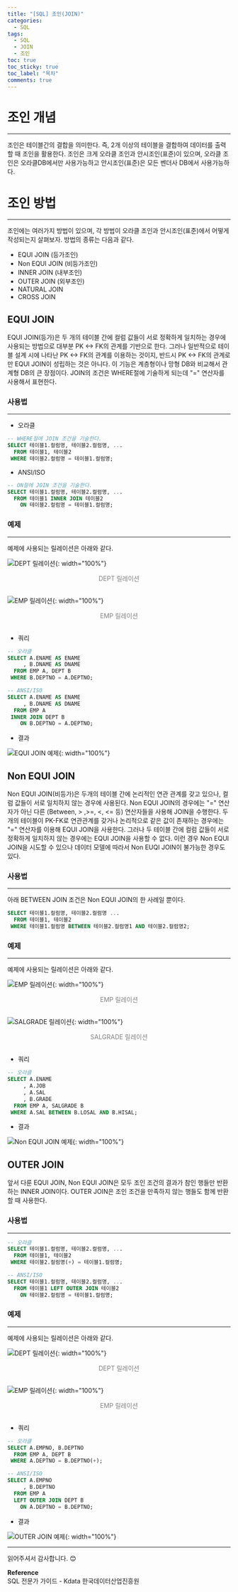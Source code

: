 ```yaml
---
title: "[SQL] 조인(JOIN)"
categories:
  - SQL
tags:
  - SQL
  - JOIN
  - 조인
toc: true
toc_sticky: true
toc_label: "목차"
comments: true
---
```


# 조인 개념
---
조인은 테이블간의 결합을 의미한다. 즉, 2개 이상의 테이블을 결합하여 데이터를 출력할 때 조인을 활용한다. 조인은 크게 오라클 조인과 안시조인(표준)이 있으며, 오라클 조인은 오라클DB에서만 사용가능하고 안시조인(표준)은 모든 벤더사 DB에서 사용가능하다.

# 조인 방법
---
조인에는 여러가지 방법이 있으며, 각 방법이 오라클 조인과 안시조인(표준)에서 어떻게 작성되는지 살펴보자. 방법의 종류는 다음과 같다.
- EQUI JOIN (등가조인)
- Non EQUI JOIN (비등가조인)
- INNER JOIN (내부조인)
- OUTER JOIN (외부조인)
- NATURAL JOIN 
- CROSS JOIN

## EQUI JOIN
EQUI JOIN(등가)은 두 개의 테이블 간에 컬럼 값들이 서로 정확하게 일치하는 경우에 사용되는 방법으로 대부분 PK <-> FK의 관계를 기반으로 한다. 그러나 일반적으로 테이블 설계 시에 나타난 PK <-> FK의 관계를 이용하는 것이지, 반드시 PK <-> FK의 관계로만 EQUI JOIN이 성립하는 것은 아니다. 이 기능은 계층형이나 망형 DB와 비교해서 관계형 DB의 큰 장점이다. JOIN의 조건은 WHERE절에 기술하게 되는데 "=" 연산자를 사용해서 표현한다.

### 사용법
---
- 오라클

```sql
-- WHERE절에 JOIN 조건을 기술한다.
SELECT 테이블1.컬럼명, 테이블2.컬럼명, ...
  FROM 테이블1, 테이블2
 WHERE 테이블2.컬럼명 = 테이블1.컬럼명;
```

- ANSI/ISO

```sql
-- ON절에 JOIN 조건을 기술한다.
SELECT 테이블1.컬럼명, 테이블2.컬럼명, ...
  FROM 테이블1 INNER JOIN 테이블2
    ON 테이블2.컬럼명 = 테이블1.컬럼명;
```

### 예제
---
예제에 사용되는 릴레이션은 아래와 같다.

![DEPT 릴레이션](/blog/assets/img/posts/20221004/dept-relation.png "DEPT 릴레이션"){: width="100%"}
<div style="color: gray; text-align: center; margin-bottom: 30px;">DEPT 릴레이션</div>

![EMP 릴레이션](/blog/assets/img/posts/20220925/emp-relation.png "EMP 릴레이션"){: width="100%"}
<div style="color: gray; text-align: center; margin-bottom: 30px;">EMP 릴레이션</div>

- 쿼리

```sql
-- 오라클
SELECT A.ENAME AS ENAME
     , B.DNAME AS DNAME
  FROM EMP A, DEPT B
 WHERE B.DEPTNO = A.DEPTNO;
```

```sql
-- ANSI/ISO
SELECT A.ENAME AS ENAME
     , B.DNAME AS DNAME
  FROM EMP A
 INNER JOIN DEPT B
    ON B.DEPTNO = A.DEPTNO;
```

- 결과

![EQUI JOIN 예제](/blog/assets/img/posts/20221017/query-example.png "EQUI JOIN 예제"){: width="100%"}

## Non EQUI JOIN
Non EQUI JOIN(비등가)은 두개의 테이블 간에 논리적인 연관 관계를 갖고 있으나, 컬럼 값들이 서로 일치하지 않는 경우에 사용된다. Non EQUI JOIN의 경우에는 "=" 연산자가 아닌 다른 (Between, > ,>=, <, <= 등) 연산자들을 사용해 JOIN을 수행한다. 두개의 테이블이 PK-FK로 연관관계를 갖거나 논리적으로 같은 값이 존재하는 경우에는 "=" 연산자를 이용해 EQUI JOIN을 사용한다. 그러나 두 테이블 간에 컬럼 값들이 서로 정확하게 일치하지 않는 경우에는 EQUI JOIN을 사용할 수 없다. 이런 경우 Non EQUI JOIN을 시도할 수 있으나 데이터 모델에 따라서 Non EUQI JOIN이 불가능한 경우도 있다.

### 사용법
---
아래 BETWEEN JOIN 조건은 Non EQUI JOIN의 한 사례일 뿐이다.
```sql
SELECT 테이블1.컬럼명, 테이블2.컬럼명 ...
  FROM 테이블1, 테이블2
 WHERE 테이블1.컬럼명 BETWEEN 테이블2.컬럼명1 AND 테이블2.컬럼명2;
```

### 예제
---
예제에 사용되는 릴레이션은 아래와 같다.

![EMP 릴레이션](/blog/assets/img/posts/20220925/emp-relation.png "EMP 릴레이션"){: width="100%"}
<div style="color: gray; text-align: center; margin-bottom: 30px;">EMP 릴레이션</div>

![SALGRADE 릴레이션](/blog/assets/img/posts/20221017/salgrade-relation.png "SALGRADE 릴레이션"){: width="100%"}
<div style="color: gray; text-align: center; margin-bottom: 30px;">SALGRADE 릴레이션</div>

- 쿼리

```sql
-- 오라클
SELECT A.ENAME
     , A.JOB
     , A.SAL
     , B.GRADE
  FROM EMP A, SALGRADE B
 WHERE A.SAL BETWEEN B.LOSAL AND B.HISAL;
```

- 결과

![Non EQUI JOIN 예제](/blog/assets/img/posts/20221017/query-example2.png "Non EQUI JOIN 예제"){: width="100%"}

## OUTER JOIN
앞서 다룬 EQUI JOIN, Non EQUI JOIN은 모두 조인 조건의 결과가 참인 행들만 반환하는 INNER JOIN이다. OUTER JOIN은 조인 조건을 만족하지 않는 행들도 함께 반환할 때 사용한다.

### 사용법
---
```sql
-- 오라클
SELECT 테이블1.컬럼명, 테이블2.컬럼명, ...
  FROM 테이블1, 테이블2
 WHERE 테이블2.컬럼명(+) = 테이블1.컬럼명;
```

```sql
-- ANSI/ISO
SELECT 테이블1.컬럼명, 테이블2.컬럼명, ...
  FROM 테이블1 LEFT OUTER JOIN 테이블2
    ON 테이블2.컬럼명 = 테이블1.컬럼명;
```

### 예제
---
예제에 사용되는 릴레이션은 아래와 같다.

![DEPT 릴레이션](/blog/assets/img/posts/20221004/dept-relation.png "DEPT 릴레이션"){: width="100%"}
<div style="color: gray; text-align: center; margin-bottom: 30px;">DEPT 릴레이션</div>

![EMP 릴레이션](/blog/assets/img/posts/20221017/emp-relation.png "EMP 릴레이션"){: width="100%"}
<div style="color: gray; text-align: center; margin-bottom: 30px;">EMP 릴레이션</div>

- 쿼리

```sql
-- 오라클
SELECT A.EMPNO, B.DEPTNO
  FROM EMP A, DEPT B
 WHERE A.DEPTNO = B.DEPTNO(+);
```

```sql
-- ANSI/ISO
SELECT A.EMPNO
     , B.DEPTNO
  FROM EMP A
  LEFT OUTER JOIN DEPT B
    ON A.DEPTNO = B.DEPTNO;
```

- 결과

![OUTER JOIN 예제](/blog/assets/img/posts/20221017/query-example3.png "OUTER JOIN 예제"){: width="100%"}

---

읽어주셔서 감사합니다. 😊 

__Reference__  
SQL 전문가 가이드 - Kdata 한국데이터산업진흥원  